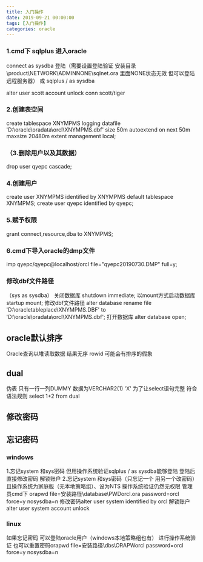 ```yaml
---
title: 入门操作
date: 2019-09-21 00:00:00
tags: [入门操作]
categories: oracle
---
```


### 1.cmd下 sqlplus 进入oracle
connect as sysdba 登陆（需要设置登陆验证 安装目录\product\NETWORK\ADMINNONE\sqlnet.ora 里面NONE状态无效 但可以登陆远程服务器）
或 sqlplus / as sysdba

alter user scott account unlock
conn scott/tiger

### 2.创建表空间
create tablespace XNYMPMS
logging 
datafile 'D:\oracle\oradata\orcl\XNYMPMS.dbf' 
size 50m 
autoextend on 
next 50m maxsize 20480m 
extent management local;
### （3.删除用户以及其数据）
drop user qyepc cascade;
### 4.创建用户
create user XNYMPMS identified by XNYMPMS default tablespace XNYMPMS;
create user qyepc identified by qyepc;

### 5.赋予权限
grant connect,resource,dba to XNYMPMS; 

### 6.cmd下导入oracle的dmp文件
imp qyepc/qyepc@localhost/orcl file="qyepc20190730.DMP" full=y;


### 修改dbf文件路径
（sys as sysdba）
关闭数据库
shutdown immediate;
以mount方式启动数据库
startup mount;
修改dbf文件路径
alter database rename file 'D:\oracletableplace\XNYMPMS.DBF' to 'D:\oracle\oradata\orcl\XNYMPMS.dbf';
打开数据库
alter database open;

## oracle默认排序
Oracle查询以堆读取数据 结果无序  rowid 可能会有排序的假象

## dual
伪表 只有一行一列DUMMY 数据为VERCHAR2(1) 'X'   为了让select语句完整 符合语法规则
select 1+2 from dual

## 修改密码


## 忘记密码

### windows
1.忘记system 和sys密码 但用操作系统验证sqlplus / as sysdba能够登陆
	登陆后直接修改密码 解锁账户
2.忘记system 和sys密码（只忘记一个 用另一个改密码）且操作系统为家庭版（无本地策略组）、设为NTS 操作系统验证仍然无权限
	管理员cmd下 orapwd file=安装路径\database\PWDorcl.ora password=orcl force=y nosysdba=n
	修改密码alter user system identified by orcl
	解锁账户alter user system account unlock
### linux
如果忘记密码 可以登陆oracle用户（windows本地策略组也有） 进行操作系统验证
也可以重置密码orapwd file=安装路径\dbs\ORAPWorcl password=orcl force=y nosysdba=n
